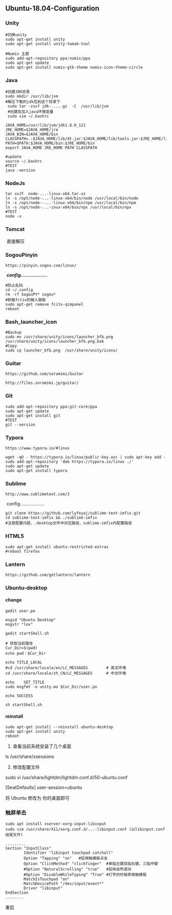## Ubuntu-18.04-Configuration

### Unity

```shell
#切换unity
sudo apt-get install unity
sudo apt-get install unity-tweak-tool

#Numix 主题
sudo add-apt-repository ppa:numix/ppa
sudo apt-get update
sudo apt-get install numix-gtk-theme numix-icon-theme-circle  
```

### Java

```shell
#创建JDK目录
sudo mkdir /usr/lib/jvm 
#解压下载的jdk包到这个目录下
 sudo tar -zxvf jdk-.....gz  -C  /usr/lib/jvm 
 #创建及加入java环境变量
 sudo vim ~/.bashrc  
```

```shell
JAVA_HOME=/usr/lib/jvm/jdk1.8.0_121 
JRE_HOME=$JAVA_HOME/jre 
JAVA_BIN=$JAVA_HOME/bin CLASSPATH=.:$JAVA_HOME/lib/dt.jar:$JAVA_HOME/lib/tools.jar:$JRE_HOME/lib PATH=$PATH:$JAVA_HOME/bin:$JRE_HOME/bin 
export JAVA_HOME JRE_HOME PATH CLASSPATH
```

```shell
#update
source ~/.bashrc
#TEST
java -version
```

### NodeJs

```shell
tar xvJf  node-...-linux-x64.tar.xz
ln -s /opt/node-...-linux-x64/bin/node /usr/local/bin/node
ln -s /opt/node--...-linux-x64/bin/npm /usr/local/bin/npm
ln -s /opt/node-...-inux-x64/bin/npx /usr/local/bin/npx
#TEST
node -v
```

### Tomcat

​	直接解压

### SogouPinyin

`https://pinyin.sogou.com/linux/`

​	***config..................***

```shell
#防止乱码
cd ~/.config
rm -rf SogouPY* sogou*
#卸载fctix的输入面板
sudo apt-get remove fcitx-qimpanel
reboot
```

### Bash_launcher_icon

```shell
#Backup
sudo mv /usr/share/unity/icons/launcher_bfb.png /usr/share/unity/icons/launcher_bfb.png.bak
#Copy
sudo cp launcher_bfb.png  /usr/share/unity/icons/
```

### Guitar

`https://github.com/soramimi/Guitar`

`http://files.soramimi.jp/guitar/`

### Git

```shell
sudo add-apt-repository ppa:git-core/ppa 
sudo apt-get update 
sudo apt-get install git
#TEST
git --version      
```

### Typora

`https://www.typora.io/#linux`

```shell
wget -qO - https://typora.io/linux/public-key.asc | sudo apt-key add -
sudo add-apt-repository 'deb https://typora.io/linux ./'
sudo apt-get update
sudo apt-get install typora
```

### Sublime

`http://www.sublimetext.com/3`

​	config...................

```shell
git clone https://github.com/lyfeyaj/sublime-text-imfix.git
cd sublime-text-imfix && ./sublime-imfix
#注意配置问题，.desktop文件中对应路径，sublime-imfix内配置路径
```

### HTML5

```shell
sudo apt-get install ubuntu-restricted-extras
#reboot firefox
```

### Lantern

`https://github.com/getlantern/lantern`

### Ubuntu-desktop

#### change

```shell
gedit user.po
```

```shell
msgid "Ubuntu Desktop"
msgstr "lov" 
```

```shell
gedit startShell.sh
```

```shell
# 获取当前路径
Cur_Dir=$(pwd)
echo pwd：$Cur_Dir

echo TITLE_LOCAL
#cd /usr/share/locale/en/LC_MESSAGES        # 英文环境
cd /usr/share/locale/zh_CN/LC_MESSAGES      # 中文环境

echo	SET_TITLE
sudo msgfmt -o unity.mo $Cur_Dir/user.po

echo SUCCESS
```

```shell
sh startShell.sh
```

#### reinstall

```shell
sudo apt-get install --reinstall ubuntu-desktop  
sudo apt-get install unity  
reboot
```

1. 查看当前系统安装了几个桌面

ls /usr/share/xsessions


2. 修改配置文件

sudo vi /usr/share/lightdm/lightdm.conf.d/50-ubuntu.conf

[SeatDefaults]
user-session=ubuntu

将 Ubuntu 修改为 你的桌面即可

### 触屏单击

```shell
sudo apt install xserver-xorg-input-libinput
sudo vim /usr/share/X11/xorg.conf.d/...-libinput.conf (以libinput.conf结尾文件)
```

```shell
.........
Section "InputClass"
        Identifier "libinput touchpad catchall"
        Option "Tapping" "on"	#启用触摸板点击
        Option "ClickMethod" "clickfinger"	#单指左键双指右键，三指中键
        #Option "NaturalScrolling" "true"	#启用自然滚动
        #Option "DisableWhileTyping" "True"	#打字的时候禁用触摸板
        MatchIsTouchpad "on"
        MatchDevicePath "/dev/input/event*"
        Driver "libinput"
EndSection
........
```

重启